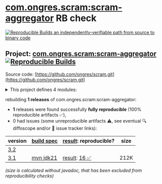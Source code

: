 [com.ongres.scram:scram-aggregator](https://central.sonatype.com/artifact/com.ongres.scram/scram-aggregator/versions) RB check
=======

[![Reproducible Builds](https://reproducible-builds.org/images/logos/rb.svg) an independently-verifiable path from source to binary code](https://reproducible-builds.org/)

## Project: [com.ongres.scram:scram-aggregator](https://central.sonatype.com/artifact/com.ongres.scram/scram-aggregator/versions) [![Reproducible Builds](https://img.shields.io/endpoint?url=https://raw.githubusercontent.com/jvm-repo-rebuild/reproducible-central/master/content/com/ongres/scram/badge.json)](https://github.com/jvm-repo-rebuild/reproducible-central/blob/master/content/com/ongres/scram/README.md)

Source code: [https://github.com/ongres/scram.git](https://github.com/ongres/scram.git)

<details><summary>This project defines 4 modules:</summary>

* [com.ongres.scram:scram-aggregator](https://central.sonatype.com/artifact/com.ongres.scram/scram-aggregator/overview)
* [com.ongres.scram:scram-client](https://central.sonatype.com/artifact/com.ongres.scram/scram-client/overview)
* [com.ongres.scram:scram-common](https://central.sonatype.com/artifact/com.ongres.scram/scram-common/overview)
* [com.ongres.scram:scram-parent](https://central.sonatype.com/artifact/com.ongres.scram/scram-parent/overview)
</details>

rebuilding **1 releases** of com.ongres.scram:scram-aggregator:
- **1** releases were found successfully **fully reproducible** (100% reproducible artifacts :white_check_mark:),
- 0 had issues (some unreproducible artifacts :warning:, see eventual :mag: diffoscope and/or :memo: issue tracker links):

| version | [build spec](/BUILDSPEC.md) | [result](https://reproducible-builds.org/docs/jvm/): reproducible? | size |
| -- | --------- | ------ | -- |
| [3.2](https://central.sonatype.com/artifact/com.ongres.scram/scram-aggregator/3.2/pom) | | | |
| [3.1](https://central.sonatype.com/artifact/com.ongres.scram/scram-aggregator/3.1/pom) | [mvn jdk21](scram-aggregator-3.1.buildspec) | [result](scram-aggregator-3.1.buildinfo): [16 :white_check_mark: ](scram-aggregator-3.1.buildcompare) | 212K |

<i>(size is calculated without javadoc, that has been excluded from reproducibility checks)</i>
